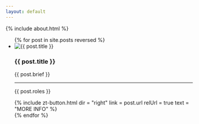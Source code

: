 ```yaml
---
layout: default
---
```


<div class="inner">
	{% include about.html %}
	<ul class="project-list" id="work">
		{% for post in site.posts reversed %}
		<li class="project-preview" id="{{ post.ID }}">
			<div class="img-wrapper {% if post.photo-img %}img-wrapper--photo-img{% endif %}">
				<img src="{{ post.img | relative_url }}" alt="{{ post.title }}">
			</div>
			<div class="info">
				<h3>{{ post.title }}</h3>
				<p class="brief">{{ post.brief }}</p>
				<hr>
				<p class="roles">{{ post.roles }}</p>
				{%
					include zt-button.html
					dir = "right"
					link = post.url
					relUrl = true
					text = "MORE INFO"
				%}
			</div>
		</li>
		{% endfor %}
	</ul>
</div>
